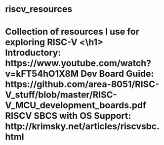 # riscv_resources
<h1> Collection of resources I use for exploring RISC-V <\h1>
Introductory: 
https://www.youtube.com/watch?v=kFT54hO1X8M
Dev Board Guide: 
https://github.com/area-8051/RISC-V_stuff/blob/master/RISC-V_MCU_development_boards.pdf
RISCV SBCS with OS Support: 
http://krimsky.net/articles/riscvsbc.html
